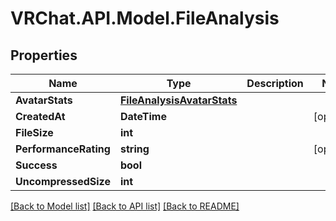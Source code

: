 # VRChat.API.Model.FileAnalysis

## Properties

Name | Type | Description | Notes
------------ | ------------- | ------------- | -------------
**AvatarStats** | [**FileAnalysisAvatarStats**](FileAnalysisAvatarStats.md) |  | 
**CreatedAt** | **DateTime** |  | [optional] 
**FileSize** | **int** |  | 
**PerformanceRating** | **string** |  | [optional] 
**Success** | **bool** |  | 
**UncompressedSize** | **int** |  | 

[[Back to Model list]](../README.md#documentation-for-models) [[Back to API list]](../README.md#documentation-for-api-endpoints) [[Back to README]](../README.md)


